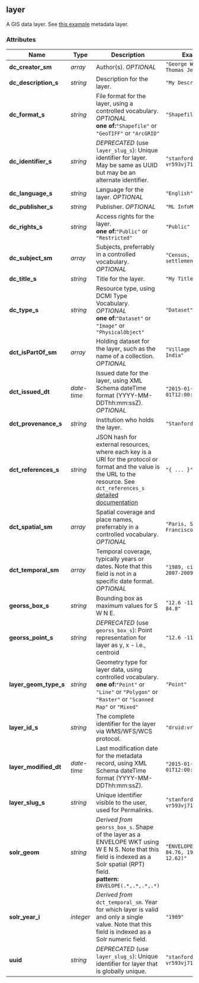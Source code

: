 ## <a name="resource-layer">layer</a>


A GIS data layer. See [this example](https://github.com/OpenGeoMetadata/edu.stanford.purl/blob/master/bb/099/zb/1450/geoblacklight.json) metadata layer.

### Attributes

| Name | Type | Description | Example |
| ------- | ------- | ------- | ------- |
| **dc_creator_sm** | *array* | Author(s). *OPTIONAL* | `"George Washington, Thomas Jefferson"` |
| **dc_description_s** | *string* | Description for the layer. | `"My Description"` |
| **dc_format_s** | *string* | File format for the layer, using a controlled vocabulary. *OPTIONAL*<br/> **one of:**`"Shapefile"` or `"GeoTIFF"` or `"ArcGRID"` | `"Shapefile"` |
| **dc_identifier_s** | *string* | *DEPRECATED* (use `layer_slug_s`): Unique identifier for layer. May be same as UUID but may be an alternate identifier. | `"stanford-vr593vj7147"` |
| **dc_language_s** | *string* | Language for the layer. *OPTIONAL* | `"English"` |
| **dc_publisher_s** | *string* | Publisher. *OPTIONAL* | `"ML InfoMap"` |
| **dc_rights_s** | *string* | Access rights for the layer.<br/> **one of:**`"Public"` or `"Restricted"` | `"Public"` |
| **dc_subject_sm** | *array* | Subjects, preferrably in a controlled vocabulary. *OPTIONAL* | `"Census, Human settlements"` |
| **dc_title_s** | *string* | Title for the layer. | `"My Title"` |
| **dc_type_s** | *string* | Resource type, using DCMI Type Vocabulary. *OPTIONAL*<br/> **one of:**`"Dataset"` or `"Image"` or `"PhysicalObject"` | `"Dataset"` |
| **dct_isPartOf_sm** | *array* | Holding dataset for the layer, such as the name of a collection. *OPTIONAL* | `"Village Maps of India"` |
| **dct_issued_dt** | *date-time* | Issued date for the layer, using XML Schema dateTime format (YYYY-MM-DDThh:mm:ssZ). *OPTIONAL* | `"2015-01-01T12:00:00Z"` |
| **dct_provenance_s** | *string* | Institution who holds the layer. | `"Stanford"` |
| **dct_references_s** | *string* | JSON hash for external resources, where each key is a URI for the protocol or format and the value is the URL to the resource. See `dct_references_s` [detailed documentation](http://geoblacklight.org/tutorial/2015/02/09/geoblacklight-overview.html) | `"{ ... }"` |
| **dct_spatial_sm** | *array* | Spatial coverage and place names, preferrably in a controlled vocabulary. *OPTIONAL* | `"Paris, San Francisco"` |
| **dct_temporal_sm** | *array* | Temporal coverage, typically years or dates. Note that this field is not in a specific date format. *OPTIONAL* | `"1989, circa 2010, 2007-2009"` |
| **georss_box_s** | *string* | Bounding box as maximum values for S W N E. | `"12.6 -119.4 19.9 84.8"` |
| **georss_point_s** | *string* | *DEPRECATED* (use `georss_box_s`): Point representation for layer as y, x - i.e., centroid | `"12.6 -119.4"` |
| **layer_geom_type_s** | *string* | Geometry type for layer data, using controlled vocabulary.<br/> **one of:**`"Point"` or `"Line"` or `"Polygon"` or `"Raster"` or `"Scanned Map"` or `"Mixed"` | `"Point"` |
| **layer_id_s** | *string* | The complete identifier for the layer via WMS/WFS/WCS protocol. | `"druid:vr593vj7147"` |
| **layer_modified_dt** | *date-time* | Last modification date for the metadata record, using XML Schema dateTime format (YYYY-MM-DDThh:mm:ssZ). | `"2015-01-01T12:00:00Z"` |
| **layer_slug_s** | *string* | Unique identifier visible to the user, used for Permalinks. | `"stanford-vr593vj7147"` |
| **solr_geom** | *string* | *Derived from* `georss_box_s`. Shape of the layer as a ENVELOPE WKT using W E N S. Note that this field is indexed as a Solr spatial (RPT) field.<br/> **pattern:** `ENVELOPE(.*,.*,.*,.*)` | `"ENVELOPE(76.76, 84.76, 19.91, 12.62)"` |
| **solr_year_i** | *integer* | *Derived from* `dct_temporal_sm`. Year for which layer is valid and only a single value. Note that this field is indexed as a Solr numeric field. | `"1989"` |
| **uuid** | *string* | *DEPRECATED* (use `layer_slug_s`): Unique identifier for layer that is globally unique. | `"stanford-vr593vj7147"` |


